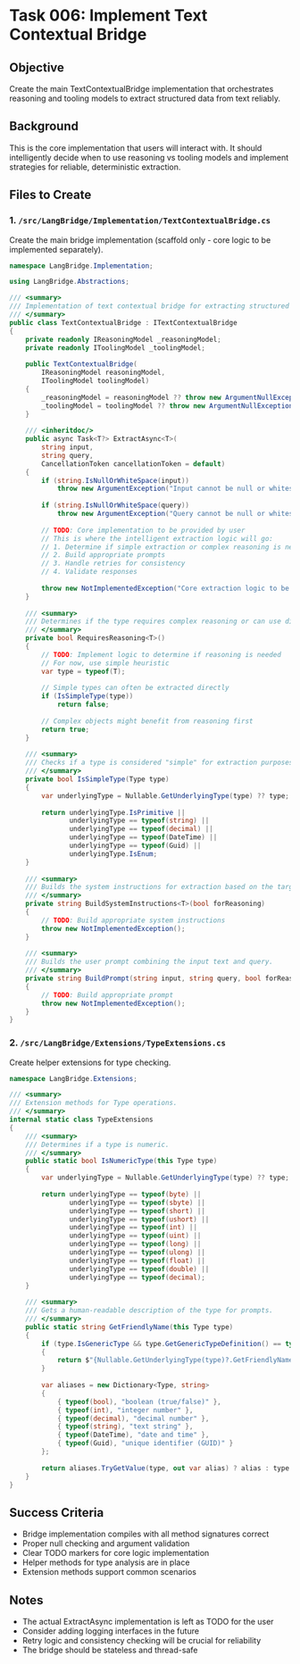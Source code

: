# Task 006: Implement Text Contextual Bridge

## Objective
Create the main TextContextualBridge implementation that orchestrates reasoning and tooling models to extract structured data from text reliably.

## Background
This is the core implementation that users will interact with. It should intelligently decide when to use reasoning vs tooling models and implement strategies for reliable, deterministic extraction.

## Files to Create

### 1. `/src/LangBridge/Implementation/TextContextualBridge.cs`
Create the main bridge implementation (scaffold only - core logic to be implemented separately).

```csharp
namespace LangBridge.Implementation;

using LangBridge.Abstractions;

/// <summary>
/// Implementation of text contextual bridge for extracting structured data from text.
/// </summary>
public class TextContextualBridge : ITextContextualBridge
{
    private readonly IReasoningModel _reasoningModel;
    private readonly IToolingModel _toolingModel;
    
    public TextContextualBridge(
        IReasoningModel reasoningModel,
        IToolingModel toolingModel)
    {
        _reasoningModel = reasoningModel ?? throw new ArgumentNullException(nameof(reasoningModel));
        _toolingModel = toolingModel ?? throw new ArgumentNullException(nameof(toolingModel));
    }
    
    /// <inheritdoc/>
    public async Task<T?> ExtractAsync<T>(
        string input, 
        string query, 
        CancellationToken cancellationToken = default)
    {
        if (string.IsNullOrWhiteSpace(input))
            throw new ArgumentException("Input cannot be null or whitespace", nameof(input));
            
        if (string.IsNullOrWhiteSpace(query))
            throw new ArgumentException("Query cannot be null or whitespace", nameof(query));
        
        // TODO: Core implementation to be provided by user
        // This is where the intelligent extraction logic will go:
        // 1. Determine if simple extraction or complex reasoning is needed
        // 2. Build appropriate prompts
        // 3. Handle retries for consistency
        // 4. Validate responses
        
        throw new NotImplementedException("Core extraction logic to be implemented");
    }
    
    /// <summary>
    /// Determines if the type requires complex reasoning or can use direct extraction.
    /// </summary>
    private bool RequiresReasoning<T>()
    {
        // TODO: Implement logic to determine if reasoning is needed
        // For now, use simple heuristic
        var type = typeof(T);
        
        // Simple types can often be extracted directly
        if (IsSimpleType(type))
            return false;
            
        // Complex objects might benefit from reasoning first
        return true;
    }
    
    /// <summary>
    /// Checks if a type is considered "simple" for extraction purposes.
    /// </summary>
    private bool IsSimpleType(Type type)
    {
        var underlyingType = Nullable.GetUnderlyingType(type) ?? type;
        
        return underlyingType.IsPrimitive || 
               underlyingType == typeof(string) || 
               underlyingType == typeof(decimal) ||
               underlyingType == typeof(DateTime) ||
               underlyingType == typeof(Guid) ||
               underlyingType.IsEnum;
    }
    
    /// <summary>
    /// Builds the system instructions for extraction based on the target type.
    /// </summary>
    private string BuildSystemInstructions<T>(bool forReasoning)
    {
        // TODO: Build appropriate system instructions
        throw new NotImplementedException();
    }
    
    /// <summary>
    /// Builds the user prompt combining the input text and query.
    /// </summary>
    private string BuildPrompt(string input, string query, bool forReasoning)
    {
        // TODO: Build appropriate prompt
        throw new NotImplementedException();
    }
}
```

### 2. `/src/LangBridge/Extensions/TypeExtensions.cs`
Create helper extensions for type checking.

```csharp
namespace LangBridge.Extensions;

/// <summary>
/// Extension methods for Type operations.
/// </summary>
internal static class TypeExtensions
{
    /// <summary>
    /// Determines if a type is numeric.
    /// </summary>
    public static bool IsNumericType(this Type type)
    {
        var underlyingType = Nullable.GetUnderlyingType(type) ?? type;
        
        return underlyingType == typeof(byte) ||
               underlyingType == typeof(sbyte) ||
               underlyingType == typeof(short) ||
               underlyingType == typeof(ushort) ||
               underlyingType == typeof(int) ||
               underlyingType == typeof(uint) ||
               underlyingType == typeof(long) ||
               underlyingType == typeof(ulong) ||
               underlyingType == typeof(float) ||
               underlyingType == typeof(double) ||
               underlyingType == typeof(decimal);
    }
    
    /// <summary>
    /// Gets a human-readable description of the type for prompts.
    /// </summary>
    public static string GetFriendlyName(this Type type)
    {
        if (type.IsGenericType && type.GetGenericTypeDefinition() == typeof(Nullable<>))
        {
            return $"{Nullable.GetUnderlyingType(type)?.GetFriendlyName()} (optional)";
        }
        
        var aliases = new Dictionary<Type, string>
        {
            { typeof(bool), "boolean (true/false)" },
            { typeof(int), "integer number" },
            { typeof(decimal), "decimal number" },
            { typeof(string), "text string" },
            { typeof(DateTime), "date and time" },
            { typeof(Guid), "unique identifier (GUID)" }
        };
        
        return aliases.TryGetValue(type, out var alias) ? alias : type.Name;
    }
}
```

## Success Criteria
- Bridge implementation compiles with all method signatures correct
- Proper null checking and argument validation
- Clear TODO markers for core logic implementation
- Helper methods for type analysis are in place
- Extension methods support common scenarios

## Notes
- The actual ExtractAsync implementation is left as TODO for the user
- Consider adding logging interfaces in the future
- Retry logic and consistency checking will be crucial for reliability
- The bridge should be stateless and thread-safe